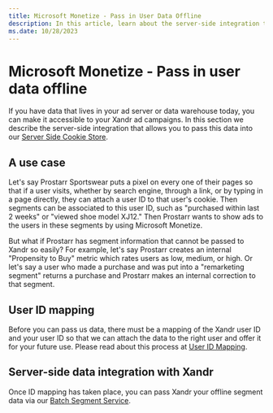 ```yaml
---
title: Microsoft Monetize - Pass in User Data Offline
description: In this article, learn about the server-side integration that allows you to make user data accessible to Xandr ad campaigns.
ms.date: 10/28/2023
---
```


# Microsoft Monetize - Pass in user data offline

If you have data that lives in your ad server or data warehouse today, you can make it accessible to your Xandr ad campaigns. In this section we describe the server-side integration that allows you to pass this data into our [Server Side Cookie Store](server-side-cookie-store.md).

## A use case

Let's say Prostarr Sportswear puts a pixel on every one of their pages so that if a user visits, whether by search engine, through a link, or by typing in a page directly, they can attach a user ID to that user's cookie. Then segments can be associated to this user ID, such as "purchased within last 2 weeks" or "viewed shoe model XJ12." Then Prostarr wants to show ads to the users in these segments by using Microsoft Monetize.

But what if Prostarr has segment information that cannot be passed to Xandr so easily? For example, let's say Prostarr creates an internal "Propensity to Buy" metric which rates users as low, medium, or high. Or let's say a user who made a purchase and was put into a "remarketing segment" returns a purchase and Prostarr makes an internal correction to that segment.

## User ID mapping

Before you can pass us data, there must be a mapping of the Xandr user ID and your user ID so that we can attach the data to the right user and offer it for your future use. Please read about this process at [User ID Mapping](user-id-mapping-with-getuid-and-mapuid.md).

## Server-side data integration with Xandr

Once ID mapping has taken place, you can pass Xandr your offline segment data via our [Batch Segment Service](../digital-platform-api/batch-segment-service.md).
